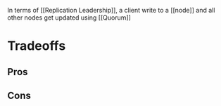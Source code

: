 In terms of [[Replication Leadership]], a client write to a [[node]] and all other nodes get updated using [[Quorum]]

# Tradeoffs
Pros
- 

Cons
- 